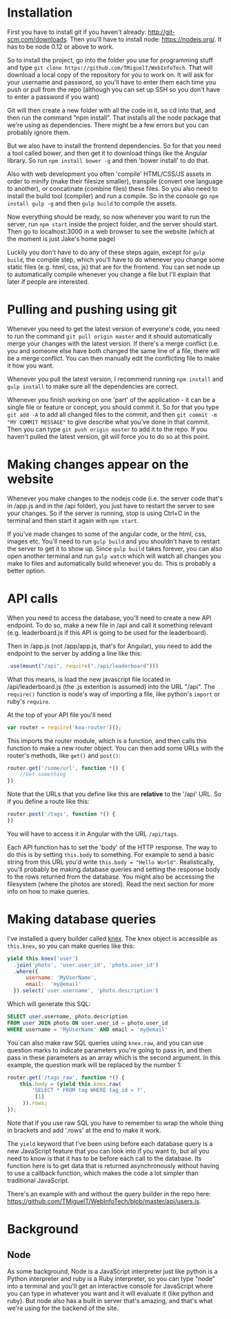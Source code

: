# Installation

First you have to install git if you haven't already: http://git-scm.com/downloads. Then you'll have to install node: https://nodejs.org/. It has to be node 0.12 or above to work.

So to install the project, go into the folder you use for programming stuff and type `git clone https://github.com/TMiguelT/WebInfoTech`. That will download a local copy of the repository for you to work on. It will ask for your username and password, so you'll have to enter them each time you push or pull from the repo (although you can set up SSH so you don't have to enter a password if you want)

Git will then create a new folder with all the code in it, so cd into that, and then run the command "npm install". That installs all the node package that we're using as dependencies. There might be a few errors but you can probably ignore them.

But we also have to install the frontend dependencies. So for that you need a tool called bower, and then get it to download things like the Angular library. So run `npm install bower -g` and then 'bower install' to do that.

Also with web development you often 'compile' HTML/CSS/JS assets in order to minify (make their filesize smaller), transpile (convert one language to another), or concatinate (combine files) these files. So you also need to install the build tool (compiler) and run a compile. So in the console go `npm install gulp -g` and then `gulp build` to compile the assets.

Now everything should be ready, so now whenever you want to run the server, run `npm start` inside the project folder, and the server should start. Then go to localhost:3000 in a web browser to see the website (which at the moment is just Jake's home page)

Luckily you don't have to do any of these steps again, except for `gulp build`, the compile step, which you'll have to do whenever you change some static files (e.g. html, css, js) that are for the frontend. You can set node up to automatically compile whenever you change a file but I'll explain that later if people are interested.

# Pulling and pushing using git

Whenever you need to get the latest version of everyone's code, you need to run the command `git pull origin master` and it should automatically merge your changes with the latest version. If there's a merge conflict (i.e. you and someone else have both changed the same line of a file, there will be a merge conflict. You can then manually edit the conflicting file to make it how you want.

Whenever you pull the latest version, I recommend running `npm install` and `gulp install` to make sure all the dependencies are correct.

Whenever you finish working on one 'part' of the application - it can be a single file or feature or concept, you should commit it. So for that you type `git add -A` to add all changed files to the commit, and then `git commit -m "MY COMMIT MESSAGE"` to give describe what you've done in that commit. Then you can type `git push origin master` to add it to the repo. If you haven't pulled the latest version, git will force you to do so at this point.

# Making changes appear on the website

Whenever you make changes to the nodejs code (i.e. the server code that's in /app.js and in the /api folder), you just have to restart the server to see your changes. So if the server is running, stop is using Ctrl+C in the terminal and then start it again with `npm start`.

If you've made changes to some of the angular code, or the html, css, images etc. You'll need to run `gulp build` and you shouldn't have to restart the server to get it to show up. Since `gulp build` takes forever, you can also open another terminal and run `gulp watch` which will watch all changes you make to files and automatically build whenever you do. This is probably a better option.

# API calls

When you need to access the database, you'll need to create a new API endpoint. To do so, make a new file in /api and call it something relevant (e.g. leaderboard.js if this API is going to be used for the leaderboard).

Then in /app.js (not /app/app.js, that's for Angular), you need to add the endpoint to the server by adding a line like this:
```javascript
.use(mount("/api", require("./api/leaderboard")))
```
What this means, is load the new javascript file located in /api/leaderboard.js (the .js extention is assumed) into the URL "/api". The `require()` function is node's way of importing a file, like python's `import` or ruby's `require`.

At the top of your API file you'll need

```javascript
var router = require('koa-router')();
```

This imports the router module, which is a function, and then calls this function to make a new router object.
You can then add some URLs with the router's methods, like `get()` and `post()`:

```javascript
router.get('/some/url', function *() {
    //Get something
})
```

Note that the URLs that you define like this are **relative** to the '/api' URL. So if you define a route like this:

```javascript
router.post('/tags', function *() {
})
```

You will have to access it in Angular with the URL `/api/tags`.

Each API function has to set the 'body' of the HTTP response. The way to do this is by setting `this.body` to something. For example to send a basic string from this URL you'd write `this.body = "Hello World"`.
Realistically, you'll probably be making database queries and setting the response body to the rows returned from the database. You might also be accessing the filesystem (where the photos are stored). Read the next section for more info on how to make queries.

# Making database queries

I've installed a query builder called [knex](http://knexjs.org/#Builder). The knex object is accessible as `this.knex`, so you can make queries like this:

```javascript
yield this.knex('user')
  .join('photo', 'user.user_id', 'photo.user_id')
  .where({
      username: 'MyUserName',
      email:  'my@email'
  }).select('user.username', 'photo.description')
```

Which will generate this SQL:

```sql
SELECT user.username, photo.description
FROM user JOIN photo ON user.user_id = photo.user_id
WHERE username = 'MyUserName' AND email = 'my@email'
```

You can also make raw SQL queries using `knex.raw`, and you can use question marks to indicate parameters you're going to pass in, and then pass in these parameters as an array which is the second argument. In this example, the question mark will be replaced by the number 1:

```javascript
router.get('/tags_raw', function *() {
    this.body = (yield this.knex.raw(
        'SELECT * FROM tag WHERE tag_id > ?',
         [1]
     )).rows;
});
```

Note that if you use raw SQL you have to remember to wrap the whole thing in brackets and add '.rows' at the end to make it work.

The `yield` keyword that I've been using before each database query is a new JavaScript feature that you can look into if you want to, but all you need to know is that it has to be before each call to the database. Its function here is to get data that is returned asynchronously without having to use a callback function, which makes the code a lot simpler than traditional JavaScript.

There's an example with and without the query builder in the repo here: https://github.com/TMiguelT/WebInfoTech/blob/master/api/users.js.

# Background
## Node

As some background, Node is a JavaScript interpreter just like python is a Python interpreter and ruby is a Ruby interpreter, so you can type "node" into a terminal and you'll get an interactive console for JavaScript where you can type in whatever you want and it will evaluate it (like python and ruby). But node also has a built in server that's amazing, and that's what we're using for the backend of the site.